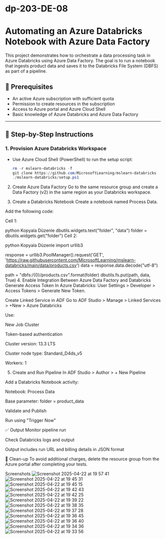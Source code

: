 # dp-203-DE-08

# Automating an Azure Databricks Notebook with Azure Data Factory

This project demonstrates how to orchestrate a data processing task in Azure Databricks using Azure Data Factory. The goal is to run a notebook that ingests product data and saves it to the Databricks File System (DBFS) as part of a pipeline.

## 🔧 Prerequisites

- An active Azure subscription with sufficient quota
- Permission to create resources in the subscription
- Access to Azure portal and Azure Cloud Shell
- Basic knowledge of Azure Databricks and Azure Data Factory

---

## 📁 Step-by-Step Instructions

### 1. Provision Azure Databricks Workspace
- Use Azure Cloud Shell (PowerShell) to run the setup script:
  ```powershell
  rm -r mslearn-databricks -f
  git clone https://github.com/MicrosoftLearning/mslearn-databricks
  ./mslearn-databricks/setup.ps1
2. Create Azure Data Factory
Go to the same resource group and create a Data Factory (v2) in the same region as your Databricks workspace.

3. Create a Databricks Notebook
Create a notebook named Process Data.

Add the following code:

Cell 1:

python
Kopyala
Düzenle
dbutils.widgets.text("folder", "data")
folder = dbutils.widgets.get("folder")
Cell 2:

python
Kopyala
Düzenle
import urllib3

response = urllib3.PoolManager().request('GET', 'https://raw.githubusercontent.com/MicrosoftLearning/mslearn-databricks/main/data/products.csv')
data = response.data.decode("utf-8")

path = "dbfs:/{0}/products.csv".format(folder)
dbutils.fs.put(path, data, True)
4. Enable Integration Between Azure Data Factory and Databricks
Generate Access Token
In Azure Databricks: User Settings > Developer > Access Tokens > Generate New Token.

Create Linked Service in ADF
Go to ADF Studio > Manage > Linked Services > +New > Azure Databricks

Use:

New Job Cluster

Token-based authentication

Cluster version: 13.3 LTS

Cluster node type: Standard_D4ds_v5

Workers: 1

5. Create and Run Pipeline
In ADF Studio > Author > + New Pipeline

Add a Databricks Notebook activity:

Notebook: Process Data

Base parameter: folder = product_data

Validate and Publish

Run using "Trigger Now"

✅ Output
Monitor pipeline run

Check Databricks logs and output

Output includes run URL and billing details in JSON format

🧹 Clean-up
To avoid additional charges, delete the resource group from the Azure portal after completing your tests.

Screenshots
![Screenshot 2025-04-22 at 19 57 41](https://github.com/user-attachments/assets/c45869f6-723b-42d8-a47e-5112ed198f8a)
![Screenshot 2025-04-22 at 19 45 31](https://github.com/user-attachments/assets/347386da-2e71-45fa-8d10-a10690117c71)
![Screenshot 2025-04-22 at 19 45 15](https://github.com/user-attachments/assets/912a019e-0b13-44c0-a0be-3a541e4b4440)
![Screenshot 2025-04-22 at 19 42 43](https://github.com/user-attachments/assets/b40d1539-0bd1-43ac-a8c3-2a6710fe3198)
![Screenshot 2025-04-22 at 19 42 25](https://github.com/user-attachments/assets/94b9f604-31f7-4652-b1c6-ce99bd5fb067)
![Screenshot 2025-04-22 at 19 39 22](https://github.com/user-attachments/assets/c207e2c2-30b0-4422-b656-774774353a87)
![Screenshot 2025-04-22 at 19 38 35](https://github.com/user-attachments/assets/91089276-e398-434b-a987-cfb6c2c08b4b)
![Screenshot 2025-04-22 at 19 37 28](https://github.com/user-attachments/assets/fe3e277e-ac03-430a-b15e-0a0ce3b282ef)
![Screenshot 2025-04-22 at 19 36 45](https://github.com/user-attachments/assets/556f59c8-ce00-4ca0-b644-f2d066f88caf)
![Screenshot 2025-04-22 at 19 36 40](https://github.com/user-attachments/assets/be74476b-d123-461c-8748-ed3b7d21e41b)
![Screenshot 2025-04-22 at 19 34 36](https://github.com/user-attachments/assets/d4647d2a-28f7-4647-bb83-c003638e1d84)
![Screenshot 2025-04-22 at 19 33 56](https://github.com/user-attachments/assets/6faddd7c-142e-4589-90ca-369d88538d6e)

